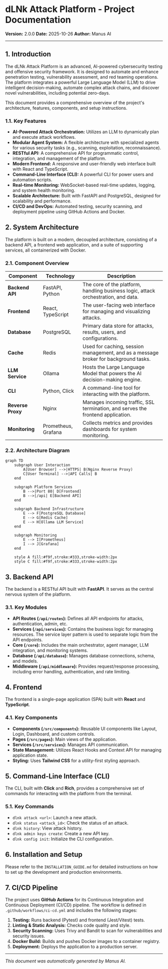 # dLNk Attack Platform - Project Documentation

**Version:** 2.0.0
**Date:** 2025-10-26
**Author:** Manus AI

---

## 1. Introduction

The dLNk Attack Platform is an advanced, AI-powered cybersecurity testing and offensive security framework. It is designed to automate and enhance penetration testing, vulnerability assessment, and red teaming operations. The platform integrates a powerful Large Language Model (LLM) to drive intelligent decision-making, automate complex attack chains, and discover novel vulnerabilities, including potential zero-days.

This document provides a comprehensive overview of the project's architecture, features, components, and setup instructions.

### 1.1. Key Features

- **AI-Powered Attack Orchestration:** Utilizes an LLM to dynamically plan and execute attack workflows.
- **Modular Agent System:** A flexible architecture with specialized agents for various security tasks (e.g., scanning, exploitation, reconnaissance).
- **RESTful API:** A comprehensive API for programmatic control, integration, and management of the platform.
- **Modern Frontend:** A responsive and user-friendly web interface built with React and TypeScript.
- **Command-Line Interface (CLI):** A powerful CLI for power users and automation scripts.
- **Real-time Monitoring:** WebSocket-based real-time updates, logging, and system health monitoring.
- **Scalable Architecture:** Built with FastAPI and PostgreSQL, designed for scalability and performance.
- **CI/CD and DevOps:** Automated testing, security scanning, and deployment pipeline using GitHub Actions and Docker.

## 2. System Architecture

The platform is built on a modern, decoupled architecture, consisting of a backend API, a frontend web application, and a suite of supporting services, all containerized with Docker.

### 2.1. Component Overview

| Component         | Technology        | Description                                                                 |
|-------------------|-------------------|-----------------------------------------------------------------------------|
| **Backend API**   | FastAPI, Python   | The core of the platform, handling business logic, attack orchestration, and data. |
| **Frontend**      | React, TypeScript | The user-facing web interface for managing and visualizing attacks.         |
| **Database**      | PostgreSQL        | Primary data store for attacks, results, users, and configurations.         |
| **Cache**         | Redis             | Used for caching, session management, and as a message broker for background tasks. |
| **LLM Service**   | Ollama            | Hosts the Large Language Model that powers the AI decision-making engine.     |
| **CLI**           | Python, Click     | A command-line tool for interacting with the platform.                      |
| **Reverse Proxy** | Nginx             | Manages incoming traffic, SSL termination, and serves the frontend application. |
| **Monitoring**    | Prometheus, Grafana | Collects metrics and provides dashboards for system monitoring.                 |

### 2.2. Architecture Diagram

```mermaid
graph TD
    subgraph User Interaction
        A[User Browser] -->|HTTPS| B(Nginx Reverse Proxy)
        C[User Terminal] -->|API Calls| B
    end

    subgraph Platform Services
        B -->|Port 80| D[Frontend]
        B -->|/api| E[Backend API]
    end

    subgraph Backend Infrastructure
        E --> F[PostgreSQL Database]
        E --> G[Redis Cache]
        E --> H[Ollama LLM Service]
    end

    subgraph Monitoring
        E --> I[Prometheus]
        I --> J[Grafana]
    end

    style A fill:#f9f,stroke:#333,stroke-width:2px
    style C fill:#f9f,stroke:#333,stroke-width:2px
```

## 3. Backend API

The backend is a RESTful API built with **FastAPI**. It serves as the central nervous system of the platform.

### 3.1. Key Modules

- **API Routes (`/api/routes`):** Defines all API endpoints for attacks, authentication, admin, etc.
- **Services (`/api/services`):** Contains the business logic for managing resources. The service layer pattern is used to separate logic from the API endpoints.
- **Core (`/core`):** Includes the main orchestrator, agent manager, LLM integration, and monitoring systems.
- **Database (`/api/database`):** Manages database connections, schema, and models.
- **Middleware (`/api/middleware`):** Provides request/response processing, including error handling, authentication, and rate limiting.

## 4. Frontend

The frontend is a single-page application (SPA) built with **React** and **TypeScript**.

### 4.1. Key Components

- **Components (`/src/components`):** Reusable UI components like Layout, Login, Dashboard, and custom controls.
- **Pages (`/src/pages`):** Main views of the application.
- **Services (`/src/services`):** Manages API communication.
- **State Management:** Utilizes React Hooks and Context API for managing application state.
- **Styling:** Uses **Tailwind CSS** for a utility-first styling approach.

## 5. Command-Line Interface (CLI)

The CLI, built with **Click** and **Rich**, provides a comprehensive set of commands for interacting with the platform from the terminal.

### 5.1. Key Commands

- `dlnk attack <url>`: Launch a new attack.
- `dlnk status <attack_id>`: Check the status of an attack.
- `dlnk history`: View attack history.
- `dlnk admin keys create`: Create a new API key.
- `dlnk config init`: Initialize the CLI configuration.

## 6. Installation and Setup

Please refer to the `INSTALLATION_GUIDE.md` for detailed instructions on how to set up the development and production environments.

## 7. CI/CD Pipeline

The project uses **GitHub Actions** for its Continuous Integration and Continuous Deployment (CI/CD) pipeline. The workflow is defined in `.github/workflows/ci-cd.yml` and includes the following stages:

1.  **Testing:** Runs backend (Pytest) and frontend (Jest/Vitest) tests.
2.  **Linting & Static Analysis:** Checks code quality and style.
3.  **Security Scanning:** Uses Trivy and Bandit to scan for vulnerabilities and security issues.
4.  **Docker Build:** Builds and pushes Docker images to a container registry.
5.  **Deployment:** Deploys the application to a production server.

---


*This document was automatically generated by Manus AI.*


